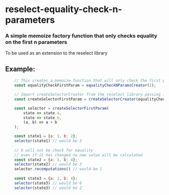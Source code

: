 # reselect-equality-check-n-parameters

### A simple memoize factory function that only checks equality on the first n parameters

To be used as an extension to the reselect library

## Example:
```js
    // This creates a memoize function that will only check the first parameter
    const equalityCheckFirstParam = equalityCheckNParamsCreator(1);

    // Import createSelectorCreator from the reselect library passing it the memoize function
    const createSelectorFirstParam = createSelectorCreator(equalityCheckFirstParam);

    const selector = createSelectorFirstParam(
        state => state.a,
        state => state.b,
        (a, b) => a + b
    );

    const state1 = {a: 1, b: 2};
    selector(state1) // would be 3
    
    // b will not be check for equality
    // even if it has changed no new value will be calculated
    const state2 = {a: 1, b: 4};
    selector(state2) // would be 3
    selector.recomputations() // would be 1
    
    const state3 = {a: 2, b: 4};
    selector(state3) // would be 6
    selector(state3) // would be 2
    
```
